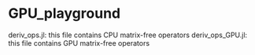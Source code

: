 # GPU_playground

deriv_ops.jl: this file contains CPU matrix-free operators
deriv_ops_GPU.jl: this file contains GPU matrix-free operators 

